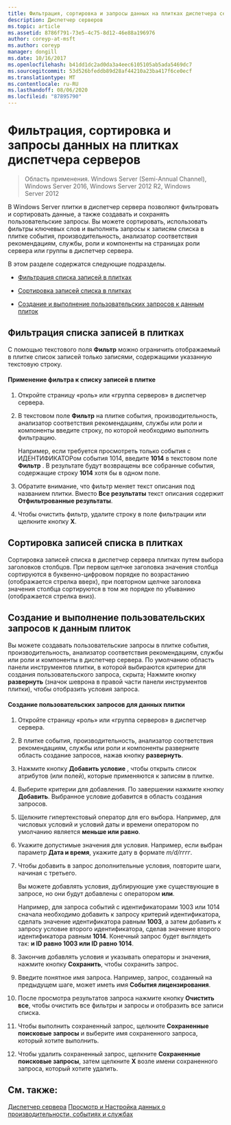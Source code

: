 ```yaml
---
title: Фильтрация, сортировка и запросы данных на плитках диспетчера серверов
description: Диспетчер серверов
ms.topic: article
ms.assetid: 8786f791-73e5-4c75-8d12-46e88a196976
author: coreyp-at-msft
ms.author: coreyp
manager: dongill
ms.date: 10/16/2017
ms.openlocfilehash: b41dd1dc2ad0da3a4eec6105105ab5ada5469dc7
ms.sourcegitcommit: 53d526bfeddb89d28af44210a23ba417f6ce0ecf
ms.translationtype: MT
ms.contentlocale: ru-RU
ms.lasthandoff: 08/06/2020
ms.locfileid: "87895790"
---
```

# <a name="filter-sort-and-query-data-in-server-manager-tiles"></a>Фильтрация, сортировка и запросы данных на плитках диспетчера серверов

>Область применения. Windows Server (Semi-Annual Channel), Windows Server 2016, Windows Server 2012 R2, Windows Server 2012

В Windows Server плитки в диспетчер сервера позволяют фильтровать и сортировать данные, а также создавать и сохранять пользовательские запросы. Вы можете сортировать, использовать фильтры ключевых слов и выполнять запросы к записям списка в плитке события, производительность, анализатор соответствия рекомендациям, службы, роли и компоненты на страницах роли сервера или группы в диспетчер сервера.

В этом разделе содержатся следующие подразделы.

-   [Фильтрация списка записей в плитках](#BKMK_tiles)

-   [Сортировка записей списка в плитках](#BKMK_sort)

-   [Создание и выполнение пользовательских запросов к данным плиток](#BKMK_query)

## <a name="filter-list-entries-in-tiles"></a><a name=BKMK_tiles></a>Фильтрация списка записей в плитках
С помощью текстового поля **Фильтр** можно ограничить отображаемый в плитке список записей только записями, содержащими указанную текстовую строку.

#### <a name="to-apply-a-filter-to-the-list-of-entries-in-a-tile"></a>Применение фильтра к списку записей в плитке

1.  Откройте страницу «роль» или «группа серверов» в диспетчер сервера.

2.  В текстовом поле **Фильтр** на плитке события, производительность, анализатор соответствия рекомендациям, службы или роли и компоненты введите строку, по которой необходимо выполнить фильтрацию.

    Например, если требуется просмотреть только события с ИДЕНТИФИКАТОРом события 1014, введите **1014** в текстовом поле **Фильтр** . В результате будут возвращены все собранные события, содержащие строку **1014** хотя бы в одном поле.

3.  Обратите внимание, что фильтр меняет текст описания под названием плитки. Вместо **Все результаты** текст описания содержит **Отфильтрованные результаты**.

4.  Чтобы очистить фильтр, удалите строку в поле фильтрации или щелкните кнопку **X**.

## <a name="sort-list-entries-in-tiles"></a><a name=BKMK_sort></a>Сортировка записей списка в плитках
Сортировка записей списка в диспетчер сервера плитках путем выбора заголовков столбцов. При первом щелчке заголовка значения столбца сортируются в буквенно-цифровом порядке по возрастанию (отображается стрелка вверх), при повторном щелчке заголовка значения столбца сортируются в том же порядке по убыванию (отображается стрелка вниз).

## <a name="create-and-run-custom-queries-on-tile-data"></a><a name=BKMK_query></a>Создание и выполнение пользовательских запросов к данным плиток
Вы можете создавать пользовательские запросы в плитке события, производительность, анализатор соответствия рекомендациям, службы или роли и компоненты в диспетчер сервера. По умолчанию область панели инструментов плитки, в которой выбираются критерии для создания пользовательского запроса, скрыта; Нажмите кнопку **развернуть** (значок шеврона в правой части панели инструментов плитки), чтобы отобразить условия запроса.

#### <a name="to-create-a-custom-query-for-tile-data"></a>Создание пользовательских запросов для данных плитки

1.  Откройте страницу «роль» или «группа серверов» в диспетчер сервера.

2.  В плитке события, производительность, анализатор соответствия рекомендациям, службы или роли и компоненты разверните область создание запросов, нажав кнопку **развернуть**.

3.  Нажмите кнопку **Добавить условие** , чтобы открыть список атрибутов (или полей), которые применяются к записям в плитке.

4.  Выберите критерии для добавления. По завершении нажмите кнопку **Добавить**. Выбранное условие добавится в область создания запросов.

5.  Щелкните гипертекстовый оператор для его выбора. Например, для числовых условий и условий даты и времени оператором по умолчанию является **меньше или равно**.

6.  Укажите допустимые значения для условия. Например, если выбран параметр **Дата и время**, укажите дату в формате *m/d/гггг*.

7.  Чтобы добавить в запрос дополнительные условия, повторите шаги, начиная с третьего.

    Вы можете добавлять условия, дублирующие уже существующие в запросе, но они будут добавлены с оператором **или**.

    Например, для запроса событий с идентификаторами 1003 или 1014 сначала необходимо добавить к запросу критерий идентификатора, сделать значение идентификатора равным **1003**, а затем добавить к запросу условие второго идентификатора, сделав значение второго идентификатора равным **1014**. Конечный запрос будет выглядеть так: **и ID равно 1003 или ID равно 1014**.

8.  Закончив добавлять условия и указывать операторы и значения, нажмите кнопку **Сохранить**, чтобы сохранить запрос.

9. Введите понятное имя запроса. Например, запрос, созданный на предыдущем шаге, может иметь имя **События лицензирования**.

10. После просмотра результатов запроса нажмите кнопку **Очистить все**, чтобы очистить все фильтры и запросы и отобразить все записи списка.

11. Чтобы выполнить сохраненный запрос, щелкните **Сохраненные поисковые запросы** и выберите имя сохраненного запроса, который хотите выполнить.

12. Чтобы удалить сохраненный запрос, щелкните **Сохраненные поисковые запросы**, затем щелкните **X** возле имени сохраненного запроса, который хотите удалить.

## <a name="see-also"></a>См. также:
[Диспетчер сервера](server-manager.md) 
 [Просмотр и Настройка данных о производительности, событиях и службах](view-and-configure-performance-event-and-service-data.md)



